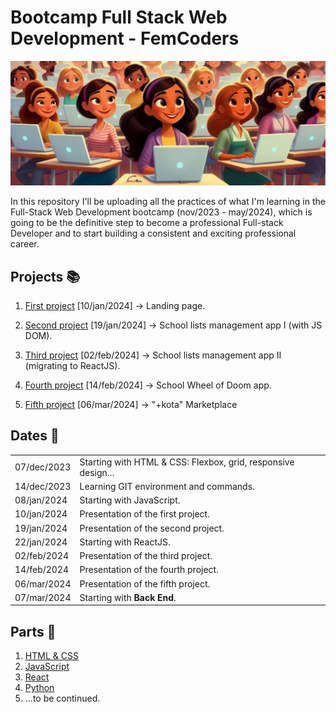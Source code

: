﻿# Bootcamp Full Stack Web Development - FemCoders

![Coders](img/coders.png)

In this repository I'll be uploading all the practices of what I'm learning in the Full-Stack Web Development bootcamp (nov/2023 - may/2024), which is going to be the definitive step to become a professional Full-stack Developer and to start building a consistent and exciting professional career.

## Projects 📚

1. [First project](https://github.com/angylearns/femtech_g3) [10/jan/2024] → Landing page.

2. [Second project](https://github.com/angylearns/adminlistas_g4) [19/jan/2024] → School lists management app I (with JS DOM).

3. [Third project](https://github.com/angylearns/adminlistas_react) [02/feb/2024] → School lists management app II (migrating to ReactJS).

4. [Fourth project](https://github.com/angylearns/wheel_of_doom) [14/feb/2024] → School Wheel of Doom app.

5. [Fifth project](https://github.com/angylearns/marketplace_animals-p5e4) [06/mar/2024] → "+kota" Marketplace

## Dates 📅

<table>
   <tr>
      <td>07/dec/2023</td>
      <td>Starting with HTML & CSS: Flexbox, grid, responsive design...</td>
   </tr>
   <tr>
      <td>14/dec/2023</td>
      <td>Learning GIT environment and commands.</td>
   </tr>
   <tr>
      <td>08/jan/2024</td>
      <td>Starting with JavaScript.</td>
   </tr>
   <tr>
      <td>10/jan/2024</td>
      <td>Presentation of the first project.</td>
   </tr>
    <tr>
      <td>19/jan/2024</td>
      <td>Presentation of the second project.</td>
   </tr>
    <tr>
      <td>22/jan/2024</td>
      <td>Starting with ReactJS.</td>
   </tr>
   <tr>
      <td>02/feb/2024</td>
      <td>Presentation of the third project.</td>
   </tr>
   <tr>
      <td>14/feb/2024</td>
      <td>Presentation of the fourth project.</td>
   </tr>
   <tr>
      <td>06/mar/2024</td>
      <td>Presentation of the fifth project.</td>
   </tr>
   <tr>
      <td>07/mar/2024</td>
      <td>Starting with <strong>Back End</strong>.</td>
   </tr>
</table>

## Parts 📑

1. [HTML & CSS](https://github.com/angylearns/femcoders_fullstack/tree/main/01-html_css)
2. [JavaScript](https://github.com/angylearns/femcoders_fullstack/tree/main/02-javascript)
3. [React](https://github.com/angylearns/femcoders_fullstack/tree/main/03-react)
4. [Python](https://github.com/angylearns/femcoders_fullstack/tree/main/04-python)
5. ...to be continued.
